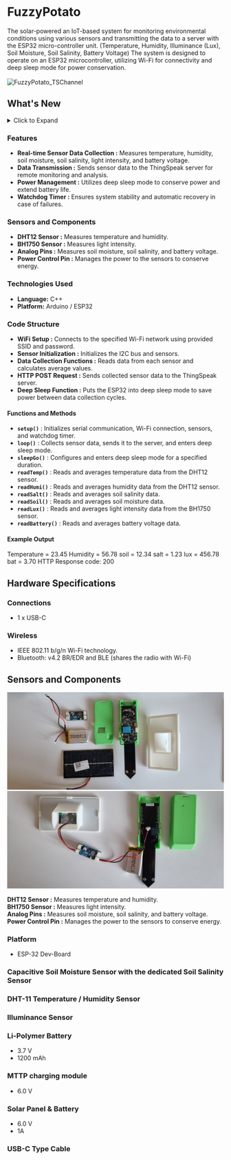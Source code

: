 # FuzzyPotato
The solar-powered an IoT-based system for monitoring environmental conditions using various sensors and transmitting the data to a server with the ESP32 micro-controller unit. (Temperature, Humidity, Illuminance (Lux), Soil Moisture, Soil Salinity, Battery Voltage) The system is designed to operate on an ESP32 microcontroller, utilizing Wi-Fi for connectivity and deep sleep mode for power conservation.
<br><br>
![FuzzyPotato_TSChannel](Web_capture_27-6-2022_05925.png)

## What's New
<details>
<summary>Click to Expand</summary>
  
### v1.0
#### April 30, 2021
> [Initial Release](https://github.com/happybono/FuzzyPotato/commit/69261c0585d91c82cd700f809ad399d5e69eef05)
  
#### December 6, 2021
> [Now supports E-mail notifications.](https://github.com/happybono/FuzzyPotato/blob/main/MATLAB%20Analysis/Email%20Notifications.m)
  
#### February 4, 2022
> [Added comments within the source code.](https://github.com/happybono/FuzzyPotato/blob/main/FuzzyPotato/FuzzyPotato.ino)
  
#### March 4, 2022
> [Uploaded required libraries.](https://github.com/happybono/FuzzyPotato/tree/main/Libraries)
  
#### June 27, 2022
> [Improvements in the remaining battery calculation algorithm.](https://github.com/happybono/FuzzyPotato/blob/main/Plugins/StatusUpdates/JavaScript.js)
</details>

### Features
- **Real-time Sensor Data Collection :** Measures temperature, humidity, soil moisture, soil salinity, light intensity, and battery voltage.
- **Data Transmission :** Sends sensor data to the ThingSpeak server for remote monitoring and analysis.
- **Power Management :** Utilizes deep sleep mode to conserve power and extend battery life.
- **Watchdog Timer :** Ensures system stability and automatic recovery in case of failures.

### Sensors and Components
- **DHT12 Sensor :** Measures temperature and humidity.
- **BH1750 Sensor :** Measures light intensity.
- **Analog Pins :** Measures soil moisture, soil salinity, and battery voltage.
- **Power Control Pin :** Manages the power to the sensors to conserve energy.

### Technologies Used
- **Language:** C++
- **Platform:** Arduino / ESP32

### Code Structure
- **WiFi Setup :** Connects to the specified Wi-Fi network using provided SSID and password.
- **Sensor Initialization :** Initializes the I2C bus and sensors.
- **Data Collection Functions :** Reads data from each sensor and calculates average values.
- **HTTP POST Request :** Sends collected sensor data to the ThingSpeak server.
- **Deep Sleep Function :** Puts the ESP32 into deep sleep mode to save power between data collection cycles.

#### Functions and Methods
- **`setup()`** : Initializes serial communication, Wi-Fi connection, sensors, and watchdog timer.
- **`loop()`** : Collects sensor data, sends it to the server, and enters deep sleep mode.
- **`sleepGo()`** : Configures and enters deep sleep mode for a specified duration.
- **`readTemp()`** : Reads and averages temperature data from the DHT12 sensor.
- **`readHumi()`** : Reads and averages humidity data from the DHT12 sensor.
- **`readSalt()`** : Reads and averages soil salinity data.
- **`readSoil()`** : Reads and averages soil moisture data.
- **`readLux()`** : Reads and averages light intensity data from the BH1750 sensor.
- **`readBattery()`** : Reads and averages battery voltage data.

#### Example Output
Temperature = 23.45
Humidity    = 56.78
soil = 12.34
salt = 1.23
lux = 456.78
bat = 3.70
HTTP Response code: 200

## Hardware Specifications
### Connections
* 1 x USB-C

### Wireless
* IEEE 802.11 b/g/n Wi-Fi technology.
* Bluetooth: v4.2 BR/EDR and BLE (shares the radio with Wi-Fi)

## Sensors and Components
![FuzzyPotato_Equipment](FuzzyPotato_Equipment.jpg)
![FuzzyPotato_Assembled](FuzzyPotato_Assembled.jpg)

**DHT12 Sensor :** Measures temperature and humidity. </br>
**BH1750 Sensor :** Measures light intensity. </br>
**Analog Pins :** Measures soil moisture, soil salinity, and battery voltage. </br>
**Power Control Pin :** Manages the power to the sensors to conserve energy. </br>

### Platform
* ESP-32 Dev-Board

### Capacitive Soil Moisture Sensor with the dedicated Soil Salinity Sensor 

### DHT-11 Temperature / Humidity Sensor

### Illuminance Sensor

### Li-Polymer Battery
* 3.7 V
* 1200 mAh

### MTTP charging module
- 6.0 V

### Solar Panel & Battery
- 6.0 V
- 1A

### USB-C Type Cable
